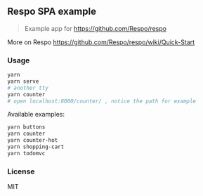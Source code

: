 
Respo SPA example
----

> Example app for https://github.com/Respo/respo

More on Respo https://github.com/Respo/respo/wiki/Quick-Start

### Usage

```bash
yarn
yarn serve
# another tty
yarn counter
# open localhost:8080/counter/ , notice the path for example
```

Available examples:

```bash
yarn buttons
yarn counter
yarn counter-hot
yarn shopping-cart
yarn todomvc
```

### License

MIT
